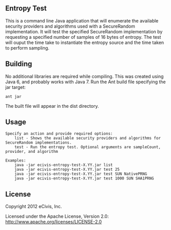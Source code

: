 ## Entropy Test

This is a command line Java application that will enumerate the available security providers and algorithms used with a SecureRandom implementation. It will test the specified SecureRandom implementation by requesting a specified number of samples of 16 bytes of entropy. The test will ouput the time take to instantiate the entropy source and the time taken to perform sampling.

## Building

No additional libraries are required while compiling. This was created using Java 6, and probably works with Java 7. Run the Ant build file specifying the jar target:

```ant jar```

The built file will appear in the dist directory.

## Usage

    Specify an action and provide required options:
        list - Shows the available security providers and algorithms for SecureRandom implementations.
        test - Run the entropy test. Optional arguments are sampleCount, provider, and algorithm

    Examples:
        java -jar ecivis-entropy-test-X.YY.jar list
        java -jar ecivis-entropy-test-X.YY.jar test 25
        java -jar ecivis-entropy-test-X.YY.jar test SUN NativePRNG
        java -jar ecivis-entropy-test-X.YY.jar test 1000 SUN SHA1PRNG

## License

Copyright 2012 eCivis, Inc.

Licensed under the Apache License, Version 2.0: http://www.apache.org/licenses/LICENSE-2.0
